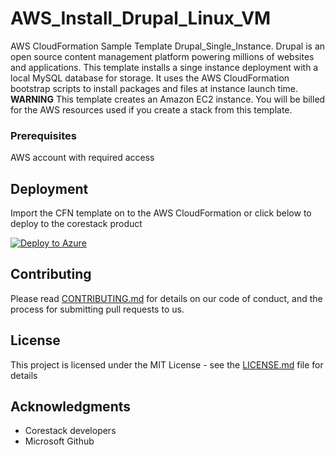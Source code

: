 
# AWS_Install_Drupal_Linux_VM

AWS CloudFormation Sample Template Drupal_Single_Instance. Drupal is an open source content management platform powering millions of websites and applications. This template installs a singe instance deployment with a local MySQL database for storage. It uses the AWS CloudFormation bootstrap scripts to install packages and files at instance launch time. **WARNING** This template creates an Amazon EC2 instance. You will be billed for the AWS resources used if you create a stack from this template.

### Prerequisites

AWS account with required access

## Deployment

Import the CFN template on to the AWS CloudFormation or click below to deploy to the corestack product 

[![Deploy to Azure](https://docs.corestack.io/wp-content/uploads/2019/09/deploy-to-corestack.svg)](http://discover.corestack.io/heatstack/templates?repositories=github&external_redirect=true&name=AWS_Install_Drupal_Linux_VM&url=https://raw.githubusercontent.com/corestacklabs/Templates/sandbox/cfn/AWS_Install_Drupal_Linux_VM/AWS_Install_Drupal_Linux_VM_content.json&engine=cfn&type[0]=Cloud&classification[0]=Provisioning&services[0]=AWS&scope=tenant#/private)

## Contributing

Please read [CONTRIBUTING.md](https://gist.github.com/karthick-kk/30e4fd3f279492b4f040d5cd569d21d0) for details on our code of conduct, and the process for submitting pull requests to us.

## License

This project is licensed under the MIT License - see the [LICENSE.md](LICENSE.md) file for details

## Acknowledgments

* Corestack developers
* Microsoft Github

